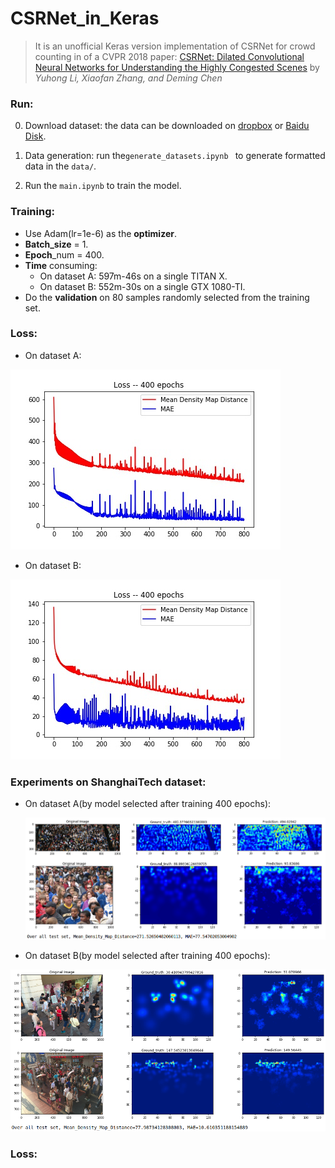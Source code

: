 # CSRNet_in_Keras
> It is an unofficial Keras version implementation of CSRNet for crowd counting in  of a CVPR 2018 paper: [CSRNet: Dilated Convolutional Neural Networks for Understanding the Highly Congested Scenes](https://www.researchgate.net/publication/323444534_CSRNet_Dilated_Convolutional_Neural_Networks_for_Understanding_the_Highly_Congested_Scenes) by _Yuhong Li, Xiaofan Zhang, and Deming Chen_

### Run:

0. Download dataset: the data can be downloaded on [dropbox](<https://www.dropbox.com/s/fipgjqxl7uj8hd5/ShanghaiTech.zip?dl=0>) or [Baidu Disk](<http://pan.baidu.com/s/1nuAYslz>).

1. Data generation: run the`generate_datasets.ipynb ` to generate formatted data in the `data/`.

2. Run the `main.ipynb` to train the model.

### Training:

+ Use Adam(lr=1e-6) as the **optimizer**.
+ **Batch_size** = 1.
+ **Epoch**_num = 400.
+ **Time** consuming:
  + On dataset A: 597m-46s on a single TITAN X.
  + On dataset B: 552m-30s on a single GTX 1080-TI.
+ Do the **validation** on 80 samples randomly selected from the training set.

### Loss:

+ On dataset A:

![loss_A](images/loss_A.jpg)

+ On dataset B:

![loss_B](images/loss_B.jpg)

### Experiments on ShanghaiTech dataset:

+ On dataset A(by model selected after training 400 epochs):

  ![res_A](images/res_A.png)

+ On dataset B(by model selected after training 400 epochs):

![res_B](images/res_B.png)



### Loss:

